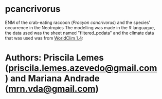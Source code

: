 # pcancrivorus
ENM of the crab-eating raccoon (*Procyon cancrivorus*) and the species' occurrence in the Neotropics
The modelling was made in the R languague, the data used was the sheet named "filtered_pcdata" and the climate data that was used was from [WorldClim 1.4](https://www.worldclim.org/data/v1.4/worldclim14.html):



# Authors: Priscila Lemes (priscila.lemes.azevedo@gmail.com) and Mariana Andrade (mrn.vda@gmail.com)
